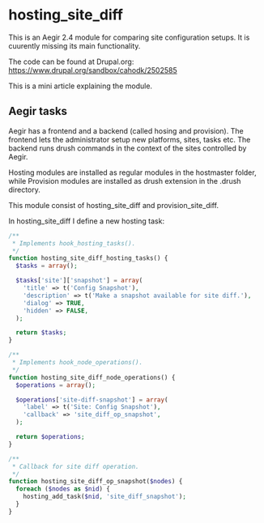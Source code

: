 # hosting_site_diff
This is an Aegir 2.4 module for comparing site configuration setups. It is cuurently missing its main functionality.

The code can be found at Drupal.org: https://www.drupal.org/sandbox/cahodk/2502585

This is a mini article explaining the module.

## Aegir tasks
Aegir has a frontend and a backend (called hosing and provision). The frontend lets the administrator setup new platforms, sites, tasks etc. The backend runs drush commands in the context of the sites controlled by Aegir.

Hosting modules are installed as regular modules in the hostmaster folder, while Provision modules are installed as drush extension in the .drush directory.

This module consist of hosting_site_diff and provision_site_diff.

In hosting_site_diff I define a new hosting task:

```PHP
/**
 * Implements hook_hosting_tasks().
 */
function hosting_site_diff_hosting_tasks() {
  $tasks = array();

  $tasks['site']['snapshot'] = array(
    'title' => t('Config Snapshot'),
    'description' => t('Make a snapshot available for site diff.'),
    'dialog' => TRUE,
    'hidden' => FALSE,
  );

  return $tasks;
}

/**
 * Implements hook_node_operations().
 */
function hosting_site_diff_node_operations() {
  $operations = array();

  $operations['site-diff-snapshot'] = array(
    'label' => t('Site: Config Snapshot'),
    'callback' => 'site_diff_op_snapshot',
  );

  return $operations;
}

/**
 * Callback for site diff operation.
 */
function hosting_site_diff_op_snapshot($nodes) {
  foreach ($nodes as $nid) {
    hosting_add_task($nid, 'site_diff_snapshot');
  }
}
```
